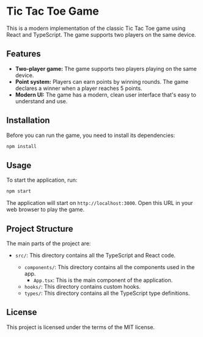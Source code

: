 # Tic Tac Toe Game

This is a modern implementation of the classic Tic Tac Toe game using React and TypeScript. The game supports two players on the same device.

## Features

- **Two-player game:** The game supports two players playing on the same device.
- **Point system:** Players can earn points by winning rounds. The game declares a winner when a player reaches 5 points.
- **Modern UI:** The game has a modern, clean user interface that's easy to understand and use.

## Installation

Before you can run the game, you need to install its dependencies:

```bash
npm install
```

## Usage

To start the application, run:

```bash
npm start
```

The application will start on `http://localhost:3000`. Open this URL in your web browser to play the game.

## Project Structure

The main parts of the project are:

- `src/`: This directory contains all the TypeScript and React code.

  - `components/`: This directory contains all the components used in the app.
    - `App.tsx`: This is the main component of the application.
  - `hooks/`: This directory contains custom hooks.
  - `types/`: This directory contains all the TypeScript type definitions.

## License

This project is licensed under the terms of the MIT license.
